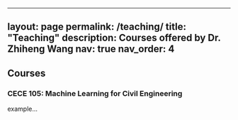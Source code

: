 
---
layout: page
permalink: /teaching/
title: "Teaching"
description: Courses offered by Dr. Zhiheng Wang
nav: true
nav_order: 4
---

## Courses

### CECE 105: Machine Learning for Civil Engineering

example...
